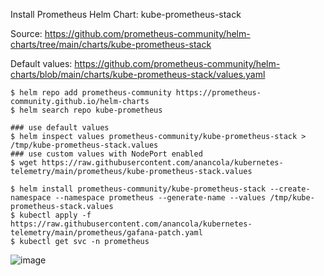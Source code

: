 Install Prometheus Helm Chart: kube-prometheus-stack  

Source: https://github.com/prometheus-community/helm-charts/tree/main/charts/kube-prometheus-stack  

Default values: https://github.com/prometheus-community/helm-charts/blob/main/charts/kube-prometheus-stack/values.yaml  

```
$ helm repo add prometheus-community https://prometheus-community.github.io/helm-charts
$ helm search repo kube-prometheus

### use default values
$ helm inspect values prometheus-community/kube-prometheus-stack > /tmp/kube-prometheus-stack.values
### use custom values with NodePort enabled
$ wget https://raw.githubusercontent.com/anancola/kubernetes-telemetry/main/prometheus/kube-prometheus-stack.values

$ helm install prometheus-community/kube-prometheus-stack --create-namespace --namespace prometheus --generate-name --values /tmp/kube-prometheus-stack.values
$ kubectl apply -f https://raw.githubusercontent.com/anancola/kubernetes-telemetry/main/prometheus/gafana-patch.yaml
$ kubectl get svc -n prometheus

```
![image](https://user-images.githubusercontent.com/6374885/207763236-f70ca0e6-ebde-47f1-b100-4f36071ff367.png)
